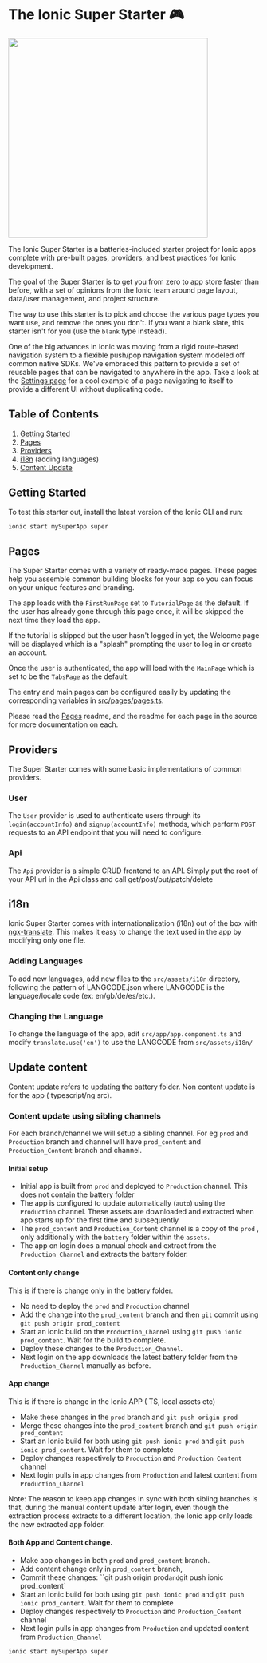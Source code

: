 # The Ionic Super Starter 🎮

<img src="https://user-images.githubusercontent.com/236501/32385619-bddac0ac-c08c-11e7-9ee4-9c892197191f.png" width="400" />

The Ionic Super Starter is a batteries-included starter project for Ionic apps
complete with pre-built pages, providers, and best practices for Ionic
development.

The goal of the Super Starter is to get you from zero to app store faster than
before, with a set of opinions from the Ionic team around page layout,
data/user management, and project structure.

The way to use this starter is to pick and choose the various page types you
want use, and remove the ones you don't. If you want a blank slate, this
starter isn't for you (use the `blank` type instead).

One of the big advances in Ionic was moving from a rigid route-based navigation
system to a flexible push/pop navigation system modeled off common native SDKs.
We've embraced this pattern to provide a set of reusable pages that can be
navigated to anywhere in the app. Take a look at the [Settings
page](https://github.com/ionic-team/starters/blob/master/ionic-angular/official/super/src/pages/settings/settings.html)
for a cool example of a page navigating to itself to provide a different UI
without duplicating code.

## Table of Contents

1. [Getting Started](#getting-started)
2. [Pages](#pages)
3. [Providers](#providers)
4. [i18n](#i18n) (adding languages)
5. [Content Update](#content-update)

## <a name="getting-started"></a>Getting Started

To test this starter out, install the latest version of the Ionic CLI and run:

```bash
ionic start mySuperApp super
```

## Pages

The Super Starter comes with a variety of ready-made pages. These pages help
you assemble common building blocks for your app so you can focus on your
unique features and branding.

The app loads with the `FirstRunPage` set to `TutorialPage` as the default. If
the user has already gone through this page once, it will be skipped the next
time they load the app.

If the tutorial is skipped but the user hasn't logged in yet, the Welcome page
will be displayed which is a "splash" prompting the user to log in or create an
account.

Once the user is authenticated, the app will load with the `MainPage` which is
set to be the `TabsPage` as the default.

The entry and main pages can be configured easily by updating the corresponding
variables in
[src/pages/pages.ts](https://github.com/ionic-team/starters/blob/master/ionic-angular/official/super/src/pages/pages.ts).

Please read the
[Pages](https://github.com/ionic-team/starters/tree/master/ionic-angular/official/super/src/pages)
readme, and the readme for each page in the source for more documentation on
each.

## Providers

The Super Starter comes with some basic implementations of common providers.

### User

The `User` provider is used to authenticate users through its
`login(accountInfo)` and `signup(accountInfo)` methods, which perform `POST`
requests to an API endpoint that you will need to configure.

### Api

The `Api` provider is a simple CRUD frontend to an API. Simply put the root of
your API url in the Api class and call get/post/put/patch/delete 

## i18n

Ionic Super Starter comes with internationalization (i18n) out of the box with
[ngx-translate](https://github.com/ngx-translate/core). This makes it easy to
change the text used in the app by modifying only one file. 

### Adding Languages

To add new languages, add new files to the `src/assets/i18n` directory,
following the pattern of LANGCODE.json where LANGCODE is the language/locale
code (ex: en/gb/de/es/etc.).

### Changing the Language

To change the language of the app, edit `src/app/app.component.ts` and modify
`translate.use('en')` to use the LANGCODE from `src/assets/i18n/`

## <a name="content-update"></a>Update content
Content update refers to updating the battery folder.
Non content update is for the app ( typescript/ng src).

### Content update using sibling channels  
For each branch/channel we will setup a sibling channel.
For eg `prod` and `Production` branch and channel will have `prod_content` and `Production_Content` branch and channel.

#### Initial setup 
- Initial app is built from `prod` and deployed to `Production` channel. This does not contain the battery folder
- The app is configured to update automatically (`auto`) using the `Production` channel. These assets are downloaded and extracted when app starts up for the first time and subsequently
- The `prod_content` and `Production_Content` channel is a copy of the `prod` , only additionally with the `battery` folder within the `assets`.
- The app on login does a manual check and extract from the `Production_Channel` and extracts the battery folder.


#### Content only change
This is if there is change only in the battery folder. 
- No need to deploy the `prod` and `Production` channel
- Add the change into the `prod_content` branch and then `git` commit using `git push origin prod_content`
- Start an ionic build on the `Production_Channel` using `git push ionic prod_content`. Wait for the build to complete.
- Deploy these changes to the `Production_Channel`.
- Next login on the app downloads the latest battery folder from the `Production_Channel` manually as before.

#### App change
This is if there is change in the Ionic APP ( TS, local assets etc)
- Make these changes in the `prod` branch and `git push origin prod`
- Merge these changes into the `prod_content` branch and `git push origin prod_content`
- Start an Ionic build for both using `git push ionic prod` and `git push ionic prod_content`. Wait for them to complete
- Deploy changes respectively to `Production` and `Production_Content` channel
- Next login pulls in app changes from `Production` and latest content  from `Production_Channel`

Note: The reason to keep app changes in sync with both sibling branches is that, during the manual content update after login, even though the extraction process extracts to a different location, the Ionic app only loads the new extracted app folder.

#### Both App and Content change.
- Make app changes in both `prod` and `prod_content` branch.
- Add content change only in `prod_content` branch,
- Commit these changes: ``git push origin prod` and `git push ionic prod_content`
- Start an Ionic build for both using `git push ionic prod` and `git push ionic prod_content`. Wait for them to complete
- Deploy changes respectively to `Production` and `Production_Content` channel
- Next login pulls in app changes from `Production` and updated content  from `Production_Channel`

```bash
ionic start mySuperApp super